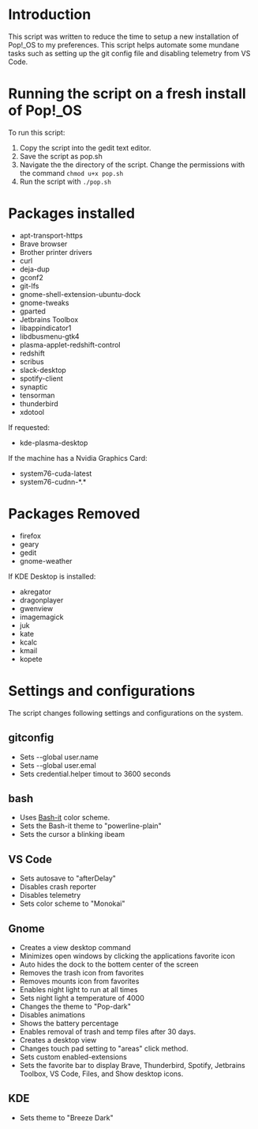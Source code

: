 # Introduction
This script was written to reduce the time to setup a new installation of Pop!_OS to my preferences.  This script helps automate some mundane tasks such as setting up the git config file and disabling telemetry from VS Code. 

# Running the script on a fresh install of Pop!_OS
To run this script:

1. Copy the script into the gedit text editor.
2. Save the script as pop.sh
3. Navigate the the directory of the script.  Change the permissions with the command `chmod u+x pop.sh`
4. Run the script with `./pop.sh`

# Packages installed
* apt-transport-https 
* Brave browser
* Brother printer drivers
* curl 
* deja-dup 
* gconf2 
* git-lfs 
* gnome-shell-extension-ubuntu-dock
* gnome-tweaks 
* gparted
* Jetbrains Toolbox
* libappindicator1 
* libdbusmenu-gtk4 
* plasma-applet-redshift-control
* redshift 
* scribus 
* slack-desktop
* spotify-client
* synaptic 
* tensorman 
* thunderbird 
* xdotool

If requested:
* kde-plasma-desktop

If the machine has a Nvidia Graphics Card:
* system76-cuda-latest
* system76-cudnn-\*.\*

# Packages Removed
* firefox 
* geary
* gedit 
* gnome-weather 

If KDE Desktop is installed:
* akregator
* dragonplayer
* gwenview
* imagemagick
* juk
* kate
* kcalc
* kmail
* kopete


# Settings and configurations
The script changes following settings and configurations on the system.

## gitconfig
* Sets --global user.name
* Sets --global user.emal
* Sets credential.helper timout to 3600 seconds

## bash
* Uses [Bash-it](https://github.com/Bash-it/bash-it) color scheme.
* Sets the Bash-it theme to "powerline-plain"
* Sets the cursor a blinking ibeam

## VS Code
* Sets autosave to "afterDelay"
* Disables crash reporter
* Disables telemetry
* Sets color scheme to "Monokai"

## Gnome
* Creates a view desktop command
* Minimizes open windows by clicking the applications favorite icon
* Auto hides the dock to the bottem center of the screen
* Removes the trash icon from favorites
* Removes mounts icon from favorites
* Enables night light to run at all times
* Sets night light a temperature of 4000
* Changes the theme to "Pop-dark"
* Disables animations
* Shows the battery percentage
* Enables removal of trash and temp files after 30 days.
* Creates a desktop view
* Changes touch pad setting to "areas" click method.
* Sets custom enabled-extensions
* Sets the favorite bar to display Brave, Thunderbird, Spotify, Jetbrains Toolbox, VS Code, Files, and Show desktop icons.

## KDE
* Sets theme to "Breeze Dark"